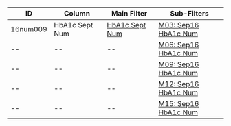 ID | Column | Main Filter | Sub-Filters | 
-- | ------ | -------| -----------|
16num009| HbA1c Sept Num | [HbA1c Sept Num](https://github.com/Edward-Yao31/Salud-Y-Vida-Report/blob/master/main-filters/num/HbA1c%20Sept%20Num) | [M03: Sep16 HbA1c Num](https://github.com/Edward-Yao31/Salud-Y-Vida-Report/blob/master/sub-filters/num/M03:%20Sep16%20HbA1c%20Num)
-- | --| --|[M06: Sep16 HbA1c Num](https://github.com/Edward-Yao31/Salud-Y-Vida-Report/blob/master/sub-filters/num/M06:%20Sep16%20HbA1c%20Num)|
-- | --| --|[M09: Sep16 HbA1c Num](https://github.com/Edward-Yao31/Salud-Y-Vida-Report/blob/master/sub-filters/num/M09:%20Sep16%20HbA1c%20Num)|
-- | --| --|[M12: Sep16 HbA1c Num](https://github.com/Edward-Yao31/Salud-Y-Vida-Report/blob/master/sub-filters/num/M12:%20Sep16%20HbA1c%20Num)|
-- | --| --|[M15: Sep16 HbA1c Num](https://github.com/Edward-Yao31/Salud-Y-Vida-Report/blob/master/sub-filters/num/M15:%20Sep16%20HbA1c%20Num)|
